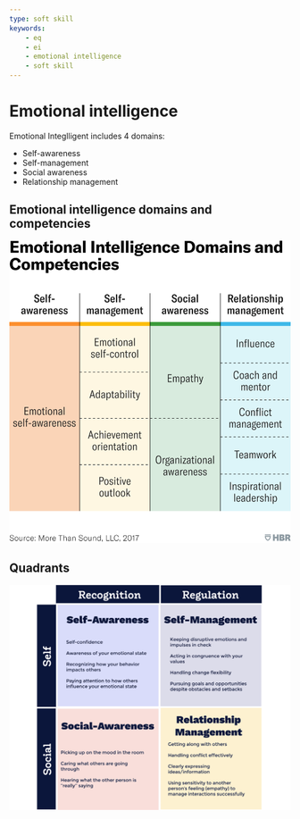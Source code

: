 ```yaml
---
type: soft skill
keywords:
    - eq
    - ei
    - emotional intelligence
    - soft skill
---
```

# Emotional intelligence

Emotional Integlligent includes 4 domains:

- Self-awareness
- Self-management
- Social awareness
- Relationship management

## Emotional intelligence domains and competencies

![Source: More than sound](media/EI-domains-and-competencies.png)

## Quadrants

![EI Quadrant](media/EI-quadrant.png)